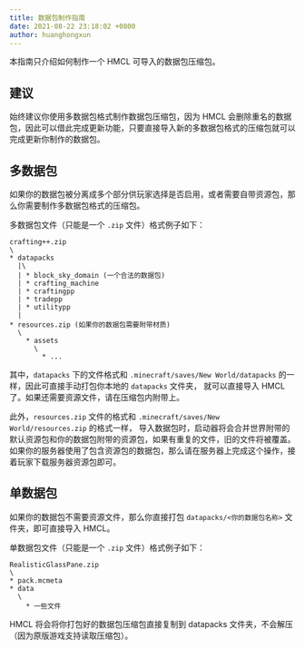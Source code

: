 ```yaml
---
title: 数据包制作指南
date: 2021-08-22 23:18:02 +0800
author: huanghongxun
---
```


本指南只介绍如何制作一个 HMCL 可导入的数据包压缩包。

## 建议

始终建议你使用多数据包格式制作数据包压缩包，因为 HMCL 会删除重名的数据包，因此可以借此完成更新功能，只要直接导入新的多数据包格式的压缩包就可以完成更新你制作的数据包。

## 多数据包

如果你的数据包被分离成多个部分供玩家选择是否启用，或者需要自带资源包，那么你需要制作多数据包格式的压缩包。

多数据包文件（只能是一个 `.zip` 文件）格式例子如下：
```
crafting++.zip
\
* datapacks
  |\
  | * block_sky_domain (一个合法的数据包)
  | * crafting_machine
  | * craftingpp
  | * tradepp
  | * utilitypp
  |
* resources.zip (如果你的数据包需要附带材质)
  \
    * assets
      \
        * ...
```

其中，`datapacks` 下的文件格式和 `.minecraft/saves/New World/datapacks` 的一样，因此可直接手动打包你本地的 `datapacks` 文件夹，
就可以直接导入 HMCL 了。如果还需要资源文件，请在压缩包内附带上。

此外，`resources.zip` 文件的格式和 `.minecraft/saves/New World/resources.zip` 的格式一样，
导入数据包时，启动器将会合并世界附带的默认资源包和你的数据包附带的资源包，如果有重复的文件，旧的文件将被覆盖。
如果你的服务器使用了包含资源包的数据包，那么请在服务器上完成这个操作，接着玩家下载服务器资源包即可。

## 单数据包
如果你的数据包不需要资源文件，那么你直接打包 `datapacks/<你的数据包名称>` 文件夹，即可直接导入 HMCL。

单数据包文件（只能是一个 `.zip` 文件）格式例子如下：
```
RealisticGlassPane.zip
\
* pack.mcmeta
* data
  \
    * 一些文件
```

HMCL 将会将你打包好的数据包压缩包直接复制到 datapacks 文件夹，不会解压（因为原版游戏支持读取压缩包）。